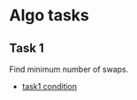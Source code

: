 # Algo tasks

## Task 1
Find minimum number of swaps.
- [task1 condition](https://www.youtube.com/redirect?event=video_description&redir_token=QUFFLUhqbXJhY0E3aGlrU2VlLVAyT0taZEJPZkgyd0NBZ3xBQ3Jtc0trNGtEM3RuN3l3ckFqb1l5Mk8tNHNTM21ucTh4dE5wbE5hMGh3ZzV6ZEdGaUJNUGNUd2RuYUwtUzdQNXpoVFdCZHM2MjZSRjRrMFA5YkdLM3V1Z1hodmFLQnBEcUIyY2tITW1tb0ZobFV6ZjhFYlEyMA&q=https%3A%2F%2Fleetcode.com%2Fproblems%2Fminimum-swaps-to-group-all-1s-together%2F&v=PjOdps9Js4c)
